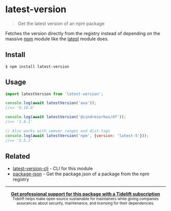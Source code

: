 # latest-version

> Get the latest version of an npm package

Fetches the version directly from the registry instead of depending on the massive [npm](https://github.com/npm/npm/blob/8b5e7b6ae5b4cd2d7d62eaf93b1428638b387072/package.json#L37-L85) module like the [latest](https://github.com/bahamas10/node-latest) module does.

## Install

```
$ npm install latest-version
```

## Usage

```js
import latestVersion from 'latest-version';

console.log(await latestVersion('ava'));
//=> '0.18.0'

console.log(await latestVersion('@sindresorhus/df'));
//=> '1.0.1'

// Also works with semver ranges and dist-tags
console.log(await latestVersion('npm', {version: 'latest-5'}));
//=> '5.5.1'
```

## Related

- [latest-version-cli](https://github.com/sindresorhus/latest-version-cli) - CLI for this module
- [package-json](https://github.com/sindresorhus/package-json) - Get the package.json of a package from the npm registry

---

<div align="center">
	<b>
		<a href="https://tidelift.com/subscription/pkg/npm-latest-version?utm_source=npm-latest-version&utm_medium=referral&utm_campaign=readme">Get professional support for this package with a Tidelift subscription</a>
	</b>
	<br>
	<sub>
		Tidelift helps make open source sustainable for maintainers while giving companies<br>assurances about security, maintenance, and licensing for their dependencies.
	</sub>
</div>
